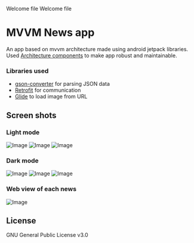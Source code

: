 Welcome file
Welcome file
# MVVM News app 

An app based on mvvm architecture made using android jetpack libraries.
Used  [Architecture components](https://developer.android.com/topic/libraries/architecture/)  to make app robust and maintainable.

### Libraries used
- [gson-converter](https://mvnrepository.com/artifact/com.squareup.retrofit2/converter-gson/2.9.0) for parsing JSON data
-  [Retrofit](https://github.com/square/retrofit) for communication 
- [Glide](https://github.com/bumptech/glide) to load image from URL


## Screen shots

### Light mode
![Image](/Screenshots/L1.jpg)
![Image](/Screenshots/L2.jpg)
![Image](/Screenshots/L3.jpg)

### Dark mode

![Image](/Screenshots/D1.jpg)
![Image](/Screenshots/D2.jpg)
![Image](/Screenshots/D3.jpg)

### Web view of each news

![Image](/Screenshots/3.jpg)

## License
GNU General Public License v3.0
